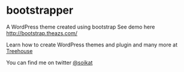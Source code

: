 bootstrapper
============

A WordPress theme created using bootstrap
See demo here http://bootstrap.theazs.com/

Learn how to create WordPress themes and plugin
and many more at <a href="http://referrals.trhou.se/mdatiquzzamansoikat">Treehouse</a>

You can find me on twitter <a href="twitter.com/soikat">@soikat<a/>
